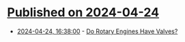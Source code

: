 # [Published on 2024-04-24](index.md)

* [2024-04-24, 16:38:00](https://soylentnews.org/article.pl?sid=24/04/22/1242254&from=rss) - [Do Rotary Engines Have Valves?](https://soylentnews.org/article.pl?sid=24/04/22/1242254&from=rss)
